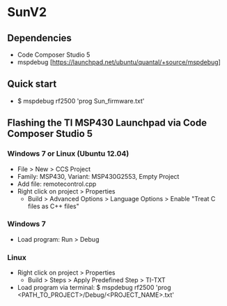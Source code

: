 SunV2
===========

Dependencies
-----------
- Code Composer Studio 5
- mspdebug [https://launchpad.net/ubuntu/quantal/+source/mspdebug]

Quick start
-----------
- $ mspdebug rf2500 'prog Sun\_firmware.txt'


Flashing the TI MSP430 Launchpad via Code Composer Studio 5
-----------

### Windows 7 or Linux (Ubuntu 12.04)
- File > New > CCS Project
- Family: MSP430, Variant: MSP430G2553, Empty Project
- Add file: remotecontrol.cpp
- Right click on project > Properties
    - Build > Advanced Options > Language Options > Enable "Treat C files as C++ files"

### Windows 7
- Load program: Run > Debug

### Linux
- Right click on project > Properties
    - Build > Steps > Apply Predefined Step > TI-TXT
- Load program via terminal: $ mspdebug rf2500 'prog \<PATH\_TO\_PROJECT\>/Debug/\<PROJECT\_NAME\>.txt'

